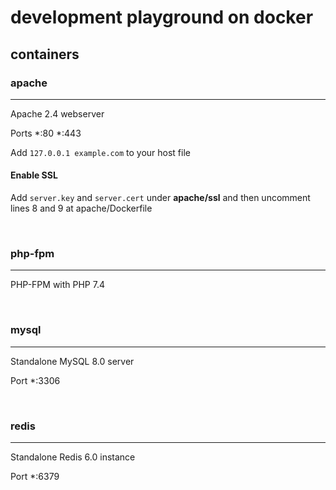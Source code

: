 # development playground on docker
## containers
### apache

---
Apache 2.4 webserver

Ports *:80 *:443

Add ```127.0.0.1 example.com``` to your host file

#### Enable SSL
Add ```server.key``` and ```server.cert``` under **apache/ssl** and 
then uncomment lines 8 and 9 at apache/Dockerfile

<br/>

### php-fpm

---

PHP-FPM with PHP 7.4

<br/>

### mysql

---

Standalone MySQL 8.0 server

Port *:3306

<br/>

### redis

---

Standalone Redis 6.0 instance

Port *:6379

